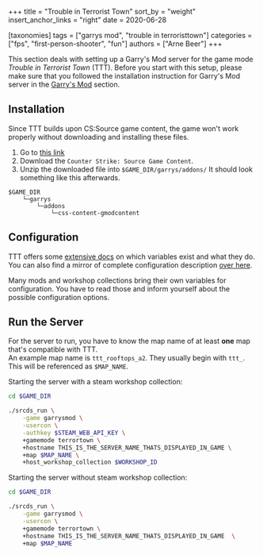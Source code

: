 +++
title = "Trouble in Terrorist Town"
sort_by = "weight"
insert_anchor_links = "right"
date = 2020-06-28

[taxonomies]
tags = ["garrys mod", "trouble in terroristtown"]
categories = ["fps", "first-person-shooter", "fun"]
authors = ["Arne Beer"]
+++


This section deals with setting up a Garry's Mod server for the game mode _Trouble in Terrorist Town_ (TTT).
Before you start with this setup, please make sure that you followed the installation instruction for Garry's Mod server in the [Garry's Mod](/garrys_mod/) section.

## Installation

Since TTT builds upon CS:Source game content, the game won't work properly without downloading and installing these files.

1. Go to [this link](https://gmodcontent.com/)
2. Download the `Counter Strike: Source Game Content`.
3. Unzip the downloaded file into `$GAME_DIR/garrys/addons/`
    It should look something like this afterwards.
```text
$GAME_DIR
    └─garrys
        └─addons
            └─css-content-gmodcontent
```

## Configuration

TTT offers some [extensive docs](http://www.troubleinterroristtown.com/config-and-commands/convars) on which variables exist and what they do.  
You can also find a mirror of complete configuration description [over here](@/garrys_mod/ttt/configuration.md).

Many mods and workshop collections bring their own variables for configuration.
You have to read those and inform yourself about the possible configuration options.

## Run the Server

For the server to run, you have to know the map name of at least **one** map that's compatible with TTT.  
An example map name is `ttt_rooftops_a2`. They usually begin with `ttt_`.
This will be referenced as `$MAP_NAME`.

Starting the server with a steam workshop collection:
```bash
cd $GAME_DIR

./srcds_run \
    -game garrysmod \
    -usercon \
    -authkey $STEAM_WEB_API_KEY \
    +gamemode terrortown \
    +hostname THIS_IS_THE_SERVER_NAME_THATS_DISPLAYED_IN_GAME \
    +map $MAP_NAME \
    +host_workshop_collection $WORKSHOP_ID
```

Starting the server without steam workshop collection:
```bash
cd $GAME_DIR

./srcds_run \
    -game garrysmod \
    -usercon \
    +gamemode terrortown \
    +hostname THIS_IS_THE_SERVER_NAME_THATS_DISPLAYED_IN_GAME  \
    +map $MAP_NAME
```
